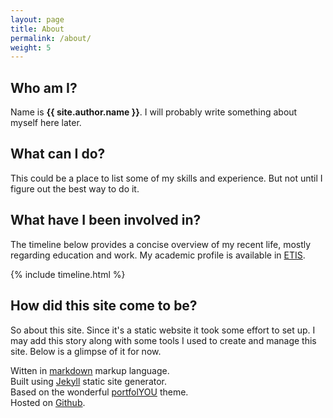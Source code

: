 ```yaml
---
layout: page
title: About
permalink: /about/
weight: 5
---
```


## Who am I?

Name is **{{ site.author.name }}**. I will probably write something about myself here later.

## What can I do?

This could be a place to list some of my skills and experience. But not until I figure out the best way to do it.

## What have I been involved in?

The timeline below provides a concise overview of my recent life, mostly regarding education and work. My academic profile is available in [ETIS](https://www.etis.ee/CV/lillemets/eng).

<div class="row">
{% include timeline.html %}
</div>

## How did this site come to be?

So about this site. Since it's a static website it took some effort to set up. I may add this story along with some tools I used to create and manage this site. Below is a glimpse of it for now.

Witten in [markdown](https://en.wikipedia.org/wiki/Markdown) markup language.  
Built using [Jekyll](http://jekyllrb.com/) static site generator.  
Based on the wonderful [portfolYOU](https://github.com/YoussefRaafatNasry/portfolYOU) theme.  
Hosted on [Github](https://github.com/lillemets/lillemets.github.io).
